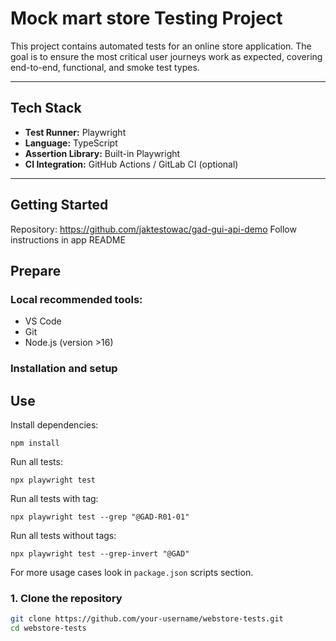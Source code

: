 # Mock mart store Testing Project

This project contains automated tests for an online store application. The goal is to ensure the most critical user journeys work as expected, covering end-to-end, functional, and smoke test types.


---

## Tech Stack

- **Test Runner:** Playwright
- **Language:** TypeScript
- **Assertion Library:** Built-in Playwright
- **CI Integration:** GitHub Actions / GitLab CI (optional)

---

## Getting Started

Repository: https://github.com/jaktestowac/gad-gui-api-demo
Follow instructions in app README

## Prepare

### Local recommended tools:

- VS Code
- Git
- Node.js (version >16)

### Installation and setup

## Use


Install dependencies: 
```
npm install
```

Run all tests:

```
npx playwright test
```

Run all tests with tag:

```
npx playwright test --grep "@GAD-R01-01"
```

Run all tests without tags:

```
npx playwright test --grep-invert "@GAD"
```

For more usage cases look in `package.json` scripts section.


### 1. Clone the repository

```bash
git clone https://github.com/your-username/webstore-tests.git
cd webstore-tests